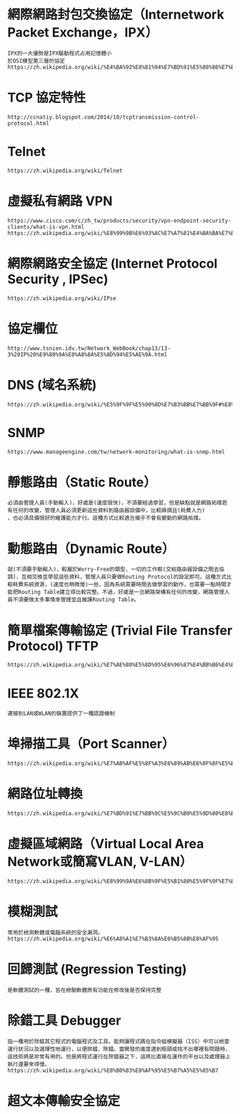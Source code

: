 # 網際網路封包交換協定（Internetwork Packet Exchange，IPX）
~~~
IPX的一大優勢是IPX驅動程式占用記憶體小
於OSI模型第三層的協定
https://zh.wikipedia.org/wiki/%E4%BA%92%E8%81%94%E7%BD%91%E5%88%86%E7%BB%84%E4%BA%A4%E6%8D%A2%E5%8D%8F%E8%AE%AE
~~~
# TCP 協定特性
~~~
http://ccnatiy.blogspot.com/2014/10/tcptransmission-control-protocol.html
~~~ 
# Telnet
~~~
https://zh.wikipedia.org/wiki/Telnet
~~~
# 虛擬私有網路 VPN
~~~
https://www.cisco.com/c/zh_tw/products/security/vpn-endpoint-security-clients/what-is-vpn.html
https://zh.wikipedia.org/wiki/%E8%99%9B%E6%93%AC%E7%A7%81%E4%BA%BA%E7%B6%B2%E8%B7%AF
~~~
# 網際網路安全協定 (Internet Protocol Security , IPSec)
~~~
https://zh.wikipedia.org/wiki/IPse
~~~
# 協定欄位 
~~~
http://www.tsnien.idv.tw/Network_WebBook/chap13/13-3%20IP%20%E9%80%9A%E8%A8%8A%E5%8D%94%E5%AE%9A.html
~~~
# DNS (域名系統)
~~~
https://zh.wikipedia.org/wiki/%E5%9F%9F%E5%90%8D%E7%B3%BB%E7%BB%9F#%E8%AE%B0%E5%BD%95%E7%B1%BB%E5%9E%8B
~~~
# SNMP 
~~~
https://www.manageengine.com/tw/network-monitoring/what-is-snmp.html
~~~
# 靜態路由（Static Route）
~~~
必須由管理人員(手動輸入)，好處是(速度很快)，不須要經過學習，但是缺點就是網路拓樸若有任何的改變，管理人員必須更新這些資料到路由器設備中，比較麻煩且(耗費人力)
，也必須具備很好的維護能力才行。這種方式比較適合幾乎不會有變動的網路拓樸。
~~~
# 動態路由（Dynamic Route）
~~~
就(不須要手動輸入)，較屬於Worry-Free的類型，一切的工作都(交給路由器設備之間去協調)，互相交換並學習這些資料，管理人員只要做Routing Protocol的設定即可。這種方式比較耗費系統資源，(速度也稍微慢)一些，因為系統需要時間去做學習的動作，也需要一點時間才能把Routing Table建立得比較完整。不過，好處是一旦網路架構有任何的改變，網路管理人員不須要做太多事情來管理並且維護Routing Table。
~~~
# 簡單檔案傳輸協定 (Trivial File Transfer Protocol) TFTP
~~~
https://zh.wikipedia.org/wiki/%E7%AE%80%E5%8D%95%E6%96%87%E4%BB%B6%E4%BC%A0%E8%BE%93%E5%8D%8F%E8%AE%AE
~~~
# IEEE 802.1X
~~~
連接到LAN或WLAN的裝置提供了一種認證機制
~~~
# 埠掃描工具（Port Scanner）
~~~
https://zh.wikipedia.org/wiki/%E7%AB%AF%E5%8F%A3%E6%89%AB%E6%8F%8F%E5%B7%A5%E5%85%B7
~~~
# 網路位址轉換 
~~~ 
https://zh.wikipedia.org/wiki/%E7%BD%91%E7%BB%9C%E5%9C%B0%E5%9D%80%E8%BD%AC%E6%8D%A2
~~~
# 虛擬區域網路（Virtual Local Area Network或簡寫VLAN, V-LAN）
~~~
https://zh.wikipedia.org/wiki/%E8%99%9A%E6%8B%9F%E5%B1%80%E5%9F%9F%E7%BD%91
~~~
# 模糊測試  
~~~
常用於檢測軟體或電腦系統的安全漏洞。
https://zh.wikipedia.org/wiki/%E6%A8%A1%E7%B3%8A%E6%B5%8B%E8%AF%95
~~~
# 回歸測試 (Regression Testing)
~~~
是軟體測試的一種，旨在檢驗軟體原有功能在修改後是否保持完整
~~~
# 除錯工具 Debugger
~~~
指一種用於除錯其它程式的電腦程式及工具。能夠讓程式碼在指令組模擬器（ISS）中可以檢查運行狀況以及選擇性地運行，以便排錯、除錯。當開發的進度遇到瓶頸或找不出哪裡有問題時，這技術將是非常有用的。但是將程式運行在除錯器之下，這將比直接在運作的平台以及處理器上執行還要來得慢。
https://zh.wikipedia.org/wiki/%E8%B0%83%E8%AF%95%E5%B7%A5%E5%85%B7
~~~
# 超文本傳輸安全協定 







